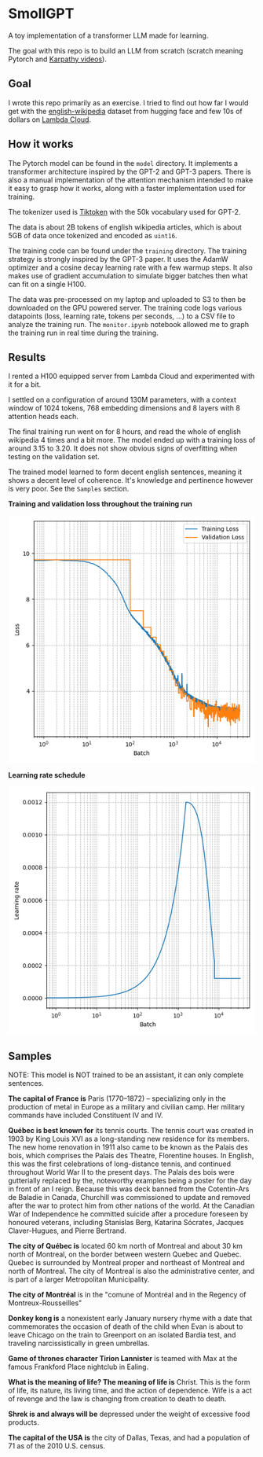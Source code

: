 # SmollGPT

A toy implementation of a transformer LLM made for learning.

The goal with this repo is to build an LLM from scratch (scratch meaning Pytorch and [Karpathy videos](https://www.youtube.com/@AndrejKarpathy)).

## Goal

I wrote this repo primarily as an exercise. I tried to find out how far I would get with the [english-wikipedia](https://huggingface.co/datasets/lucadiliello/english_wikipedia) dataset from hugging face and few 10s of dollars on [Lambda Cloud](https://lambdalabs.com/service/gpu-cloud).

## How it works

The Pytorch model can be found in the `model` directory. It implements a transformer architecture inspired by the GPT-2 and GPT-3 papers. There is also a manual implementation of the attention mechanism intended to make it easy to grasp how it works, along with a faster implementation used for training.

The tokenizer used is [Tiktoken](https://github.com/openai/tiktoken) with the 50k vocabulary used for GPT-2.

The data is about 2B tokens of english wikipedia articles, which is about 5GB of data once tokenized and encoded as `uint16`. 

The training code can be found under the `training` directory. The training strategy is strongly inspired by the GPT-3 paper. It uses the AdamW optimizer and a cosine decay learning rate with a few warmup steps. It also makes use of gradient accumulation to simulate bigger batches then what can fit on a single H100. 

The data was pre-processed on my laptop and uploaded to S3 to then be downloaded on the GPU powered server. The training code logs various datapoints (loss, learning rate, tokens per seconds, ...) to a CSV file to analyze the training run. The `monitor.ipynb` notebook allowed me to graph the training run in real time during the training. 

## Results

I rented a H100 equipped server from Lambda Cloud and experimented with it for a bit. 

I settled on a configuration of around 130M parameters, with a context window of 1024 tokens, 768 embedding dimensions and 8 layers with 8 attention heads each.

The final training run went on for 8 hours, and read the whole of english wikipedia 4 times and a bit more. The model ended up with a training loss of around 3.15 to 3.20. It does not show obvious signs of overfitting when testing on the validation set.

The trained model learned to form decent english sentences, meaning it shows a decent level of coherence. It's knowledge and pertinence however is very poor. See the `Samples` section. 


**Training and validation loss throughout the training run**

![loss_graph](./results/training_loss.png)

**Learning rate schedule**

![lr_graph](./results/learning_rate.png)


## Samples 
NOTE: This model is NOT trained to be an assistant, it can only complete sentences. 

**The capital of France is** Paris (1770–1872) – specializing only in the production of metal in Europe as a military and civilian camp. Her military commands have included Constituent IV and IV.

**Québec is best known for** its tennis courts. The tennis court was created in 1903 by King Louis XVI as a long-standing new residence for its members. The new home renovation in 1911 also came to be known as the Palais des bois, which comprises the Palais des Theatre, Florentine houses. In English, this was the first celebrations of long-distance tennis, and continued throughout World War II to the present days. The Palais des bois were gutterially replaced by the, noteworthy examples being a poster for the day in front of an I reign. Because this was deck banned from the Cotentin-Ars de Baladie in Canada, Churchill was commissioned to update and removed after the war to protect him from other nations of the world. At the Canadian War of Independence he committed suicide after a procedure foreseen by honoured veterans, including Stanislas Berg, Katarina Sócrates, Jacques Claver-Hugues, and Pierre Bertrand.

**The city of Québec is** located 60 km north of Montreal and about 30 km north of Montreal, on the border between western Quebec and Quebec. Quebec is surrounded by Montreal proper and northeast of Montreal and north of Montreal. The city of Montreal is also the administrative center, and is part of a larger Metropolitan Municipality.

**The city of Montréal** is in the "comune of Montréal and in the Regency of Montreux-Rousseilles"

**Donkey kong is** a nonexistent early January nursery rhyme with a date that commemorates the occasion of death of the child when Evan is about to leave Chicago on the train to Greenport on an isolated Bardia test, and traveling narcissistically in green umbrellas.

**Game of thrones character Tirion Lannister** is teamed with Max at the famous Frankford Place nightclub in Ealing.

**What is the meaning of life? The meaning of life is** Christ. This is the form of life, its nature, its living time, and the action of dependence. Wife is a act of revenge and the law is changing from creation to death to death.

**Shrek is and always will be** depressed under the weight of excessive food products.

**The capital of the USA is** the city of Dallas, Texas, and had a population of 71 as of the 2010 U.S. census. 
